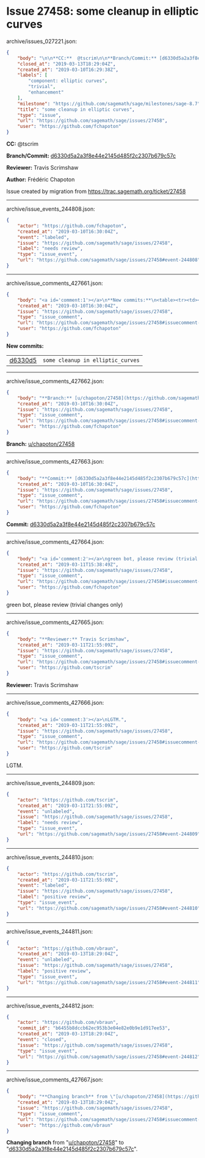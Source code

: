 # Issue 27458: some cleanup in elliptic curves

archive/issues_027221.json:
```json
{
    "body": "\n\n**CC:**  @tscrim\n\n**Branch/Commit:** [d6330d5a2a3f8e44e2145d485f2c2307b679c57c](https://github.com/sagemath/sagetrac-mirror/commit/d6330d5a2a3f8e44e2145d485f2c2307b679c57c)\n\n**Reviewer:** Travis Scrimshaw\n\n**Author:** Fr\u00e9d\u00e9ric Chapoton\n\nIssue created by migration from https://trac.sagemath.org/ticket/27458\n\n",
    "closed_at": "2019-03-13T18:29:04Z",
    "created_at": "2019-03-10T16:29:38Z",
    "labels": [
        "component: elliptic curves",
        "trivial",
        "enhancement"
    ],
    "milestone": "https://github.com/sagemath/sage/milestones/sage-8.7",
    "title": "some cleanup in elliptic curves",
    "type": "issue",
    "url": "https://github.com/sagemath/sage/issues/27458",
    "user": "https://github.com/fchapoton"
}
```


**CC:**  @tscrim

**Branch/Commit:** [d6330d5a2a3f8e44e2145d485f2c2307b679c57c](https://github.com/sagemath/sagetrac-mirror/commit/d6330d5a2a3f8e44e2145d485f2c2307b679c57c)

**Reviewer:** Travis Scrimshaw

**Author:** Frédéric Chapoton

Issue created by migration from https://trac.sagemath.org/ticket/27458





---

archive/issue_events_244808.json:
```json
{
    "actor": "https://github.com/fchapoton",
    "created_at": "2019-03-10T16:30:04Z",
    "event": "labeled",
    "issue": "https://github.com/sagemath/sage/issues/27458",
    "label": "needs review",
    "type": "issue_event",
    "url": "https://github.com/sagemath/sage/issues/27458#event-244808"
}
```



---

archive/issue_comments_427661.json:
```json
{
    "body": "<a id='comment:1'></a>\n**New commits:**\n<table><tr><td><a href=\"https://github.com/sagemath/sagetrac-mirror/commit/d6330d5a2a3f8e44e2145d485f2c2307b679c57c\">d6330d5</a></td><td><code>some cleanup in elliptic_curves</code></td></tr></table>\n",
    "created_at": "2019-03-10T16:30:04Z",
    "issue": "https://github.com/sagemath/sage/issues/27458",
    "type": "issue_comment",
    "url": "https://github.com/sagemath/sage/issues/27458#issuecomment-427661",
    "user": "https://github.com/fchapoton"
}
```

<a id='comment:1'></a>
**New commits:**
<table><tr><td><a href="https://github.com/sagemath/sagetrac-mirror/commit/d6330d5a2a3f8e44e2145d485f2c2307b679c57c">d6330d5</a></td><td><code>some cleanup in elliptic_curves</code></td></tr></table>




---

archive/issue_comments_427662.json:
```json
{
    "body": "**Branch:** [u/chapoton/27458](https://github.com/sagemath/sagetrac-mirror/tree/u/chapoton/27458)",
    "created_at": "2019-03-10T16:30:04Z",
    "issue": "https://github.com/sagemath/sage/issues/27458",
    "type": "issue_comment",
    "url": "https://github.com/sagemath/sage/issues/27458#issuecomment-427662",
    "user": "https://github.com/fchapoton"
}
```

**Branch:** [u/chapoton/27458](https://github.com/sagemath/sagetrac-mirror/tree/u/chapoton/27458)



---

archive/issue_comments_427663.json:
```json
{
    "body": "**Commit:** [d6330d5a2a3f8e44e2145d485f2c2307b679c57c](https://github.com/sagemath/sagetrac-mirror/commit/d6330d5a2a3f8e44e2145d485f2c2307b679c57c)",
    "created_at": "2019-03-10T16:30:04Z",
    "issue": "https://github.com/sagemath/sage/issues/27458",
    "type": "issue_comment",
    "url": "https://github.com/sagemath/sage/issues/27458#issuecomment-427663",
    "user": "https://github.com/fchapoton"
}
```

**Commit:** [d6330d5a2a3f8e44e2145d485f2c2307b679c57c](https://github.com/sagemath/sagetrac-mirror/commit/d6330d5a2a3f8e44e2145d485f2c2307b679c57c)



---

archive/issue_comments_427664.json:
```json
{
    "body": "<a id='comment:2'></a>\ngreen bot, please review (trivial changes only)",
    "created_at": "2019-03-11T15:38:49Z",
    "issue": "https://github.com/sagemath/sage/issues/27458",
    "type": "issue_comment",
    "url": "https://github.com/sagemath/sage/issues/27458#issuecomment-427664",
    "user": "https://github.com/fchapoton"
}
```

<a id='comment:2'></a>
green bot, please review (trivial changes only)



---

archive/issue_comments_427665.json:
```json
{
    "body": "**Reviewer:** Travis Scrimshaw",
    "created_at": "2019-03-11T21:55:09Z",
    "issue": "https://github.com/sagemath/sage/issues/27458",
    "type": "issue_comment",
    "url": "https://github.com/sagemath/sage/issues/27458#issuecomment-427665",
    "user": "https://github.com/tscrim"
}
```

**Reviewer:** Travis Scrimshaw



---

archive/issue_comments_427666.json:
```json
{
    "body": "<a id='comment:3'></a>\nLGTM.",
    "created_at": "2019-03-11T21:55:09Z",
    "issue": "https://github.com/sagemath/sage/issues/27458",
    "type": "issue_comment",
    "url": "https://github.com/sagemath/sage/issues/27458#issuecomment-427666",
    "user": "https://github.com/tscrim"
}
```

<a id='comment:3'></a>
LGTM.



---

archive/issue_events_244809.json:
```json
{
    "actor": "https://github.com/tscrim",
    "created_at": "2019-03-11T21:55:09Z",
    "event": "unlabeled",
    "issue": "https://github.com/sagemath/sage/issues/27458",
    "label": "needs review",
    "type": "issue_event",
    "url": "https://github.com/sagemath/sage/issues/27458#event-244809"
}
```



---

archive/issue_events_244810.json:
```json
{
    "actor": "https://github.com/tscrim",
    "created_at": "2019-03-11T21:55:09Z",
    "event": "labeled",
    "issue": "https://github.com/sagemath/sage/issues/27458",
    "label": "positive review",
    "type": "issue_event",
    "url": "https://github.com/sagemath/sage/issues/27458#event-244810"
}
```



---

archive/issue_events_244811.json:
```json
{
    "actor": "https://github.com/vbraun",
    "created_at": "2019-03-13T18:29:04Z",
    "event": "unlabeled",
    "issue": "https://github.com/sagemath/sage/issues/27458",
    "label": "positive review",
    "type": "issue_event",
    "url": "https://github.com/sagemath/sage/issues/27458#event-244811"
}
```



---

archive/issue_events_244812.json:
```json
{
    "actor": "https://github.com/vbraun",
    "commit_id": "b6455b8dccb62ec953b3e04e82e0b9e1d917ee53",
    "created_at": "2019-03-13T18:29:04Z",
    "event": "closed",
    "issue": "https://github.com/sagemath/sage/issues/27458",
    "type": "issue_event",
    "url": "https://github.com/sagemath/sage/issues/27458#event-244812"
}
```



---

archive/issue_comments_427667.json:
```json
{
    "body": "**Changing branch** from \"[u/chapoton/27458](https://github.com/sagemath/sagetrac-mirror/tree/u/chapoton/27458)\" to \"[d6330d5a2a3f8e44e2145d485f2c2307b679c57c](https://github.com/sagemath/sagetrac-mirror/commit/d6330d5a2a3f8e44e2145d485f2c2307b679c57c)\".",
    "created_at": "2019-03-13T18:29:04Z",
    "issue": "https://github.com/sagemath/sage/issues/27458",
    "type": "issue_comment",
    "url": "https://github.com/sagemath/sage/issues/27458#issuecomment-427667",
    "user": "https://github.com/vbraun"
}
```

**Changing branch** from "[u/chapoton/27458](https://github.com/sagemath/sagetrac-mirror/tree/u/chapoton/27458)" to "[d6330d5a2a3f8e44e2145d485f2c2307b679c57c](https://github.com/sagemath/sagetrac-mirror/commit/d6330d5a2a3f8e44e2145d485f2c2307b679c57c)".
